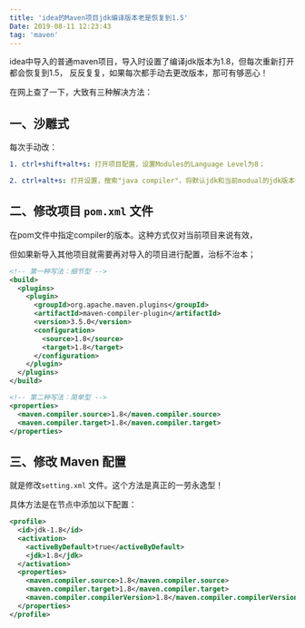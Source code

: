 ```yaml
---
title: 'idea的Maven项目jdk编译版本老是恢复到1.5'
Date: 2019-08-11 12:23:43
tag: 'maven'
---
```

idea中导入的普通maven项目，导入时设置了编译jdk版本为1.8，但每次重新打开都会恢复到1.5，
反反复复，如果每次都手动去更改版本，那可有够恶心！

在网上查了一下，大致有三种解决方法：
## 一、沙雕式
每次手动改：
```yml
1. ctrl+shift+alt+s: 打开项目配置，设置Modules的Language Level为8；

2. ctrl+alt+s: 打开设置，搜索"java compiler"，将默认jdk和当前modual的jdk版本切换为1.8。
```

## 二、修改项目 `pom.xml` 文件
在pom文件中指定compiler的版本。这种方式仅对当前项目来说有效，

但如果新导入其他项目就需要再对导入的项目进行配置，治标不治本；
```xml
<!-- 第一种写法：细节型 -->
<build>
  <plugins>
    <plugin>
      <groupId>org.apache.maven.plugins</groupId>
      <artifactId>maven-compiler-plugin</artifactId>
      <version>3.5.0</version>
      <configuration>
        <source>1.8</source>
        <target>1.8</target>
      </configuration>
    </plugin>
  </plugins>
</build>

<!-- 第二种写法：简单型 -->
<properties>
  <maven.compiler.source>1.8</maven.compiler.source>
  <maven.compiler.target>1.8</maven.compiler.target>
</properties>
```

## 三、修改 Maven 配置
就是修改`setting.xml` 文件。这个方法是真正的一劳永逸型！

具体方法是在<profiles></profiles>节点中添加以下配置：
```xml
<profile>
  <id>jdk-1.8</id>
  <activation>
    <activeByDefault>true</activeByDefault>
    <jdk>1.8</jdk>
  </activation>
  <properties>
    <maven.compiler.source>1.8</maven.compiler.source>
    <maven.compiler.target>1.8</maven.compiler.target>
    <maven.compiler.compilerVersion>1.8</maven.compiler.compilerVersion>
  </properties>
</profile>
```